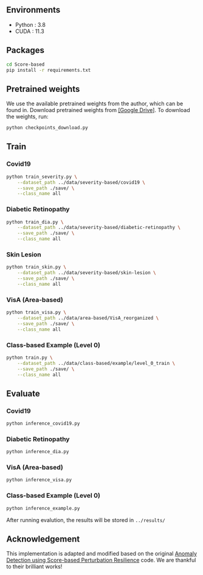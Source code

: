## Environments 
- Python : 3.8
- CUDA   : 11.3
## Packages
```bash
cd Score-based
pip install -r requirements.txt
```
## Pretrained weights
We use the available pretrained weights from the author, which can be found in. Download pretrained weights from [[Google Drive]](https://drive.google.com/drive/folders/1fvF1RFeOCWIraWhTUu71ZX1TX5Za8_kb?usp=drive_link). To download the weights, run:
```bash
python checkpoints_download.py
```
## Train
### Covid19
```bash
python train_severity.py \
    --dataset_path ../data/severity-based/covid19 \
    --save_path ./save/ \
    --class_name all
```
### Diabetic Retinopathy 
``` bash
python train_dia.py \
    --dataset_path ../data/severity-based/diabetic-retinopathy \
    --save_path ./save/ \
    --class_name all
```
### Skin Lesion
``` bash
python train_skin.py \
    --dataset_path ../data/severity-based/skin-lesion \
    --save_path ./save/ \
    --class_name all
```
### VisA (Area-based)
``` bash
python train_visa.py \
    --dataset_path ../data/area-based/VisA_reorganized \
    --save_path ./save/ \
    --class_name all
```
### Class-based Example (Level 0)
``` bash
python train.py \
    --dataset_path ../data/class-based/example/level_0_train \
    --save_path ./save/ \
    --class_name all
```
## Evaluate
### Covid19
```bash
python inference_covid19.py
```
### Diabetic Retinopathy 
``` bash
python inference_dia.py
```
### VisA (Area-based)
``` bash
python inference_visa.py
```
### Class-based Example (Level 0)
``` bash
python inference_example.py
```
After running evalution, the results will be stored in `../results/`
## Acknowledgement
This implementation is adapted and modified based on the original [Anomaly Detection using Score-based Perturbation Resilience](https://github.com/Lee-JongHyeon/Anomaly-Detection-using-Score-based-Perturbation-Resilience) code. We are thankful to their brilliant works!




